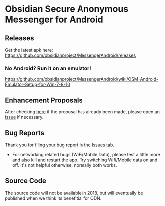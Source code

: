 # Obsidian Secure Anonymous Messenger for Android

## Releases
Get the latest apk here: https://github.com/obsidianproject/MessengerAndroid/releases

### No Android? Run it on an emulator!
https://github.com/obsidianproject/MessengerAndroid/wiki/OSM-Android-Emulator-Setup-for-Win-7-8-10

## Enhancement Proposals
After checking [here](https://github.com/obsidianproject/MessengerAndroid/wiki/Enhancement-Proposals-for-Obsidian-Secure-Anonymous-Messenger) if the proposal has already been made, please open an [issue](https://github.com/obsidianproject/MessengerAndroid/issues) if necessary. 

## Bug Reports
Thank you for filing your bug report in the [Issues](https://github.com/obsidianproject/MessengerAndroid/issues) tab.
- For networking related bugs (WiFi/Mobile Data), please test a little more and also kill and restart the app. Try switching Wifi/Mobile data on and off. It's not helpful otherwise, normally both works.

## Source Code
The source code will not be available in 2018, but will eventually be published when we think its benefitial for ODN.



